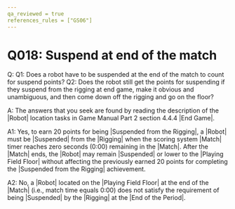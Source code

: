 ```yaml
---
qa_reviewed = true
references_rules = ["GS06"]
---
```


# Q018: Suspend at end of the match

Q: Q1: Does a robot have to be suspended at the end of the match to count for suspend points? Q2: Does the robot still get the points for suspending if they suspend from the rigging at end game, make it obvious and unambiguous, and then come down off the rigging and go on the floor?

A: The answers that you seek are found by reading the description of the |Robot| location tasks in Game Manual Part 2 section 4.4.4 |End Game|.

A1: Yes, to earn 20 points for being |Suspended from the Rigging|, a |Robot| must be |Suspended| from the |Rigging| when the scoring system |Match| timer reaches zero seconds (0:00) remaining in the |Match|. After the |Match| ends, the |Robot| may remain |Suspended| or lower to the |Playing Field Floor| without affecting the previously earned 20 points for completing the |Suspended from the Rigging| achievement.

A2: No, a |Robot| located on the |Playing Field Floor| at the end of the |Match| (i.e., match time equals 0:00) does not satisfy the requirement of being |Suspended| by the |Rigging| at the |End of the Period|.
